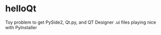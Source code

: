 # helloQt
Toy problem to get PySide2, Qt.py, and QT Designer .ui files playing nice with PyInstaller
